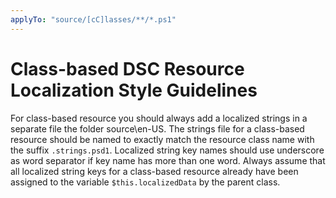 ```yaml
---
applyTo: "source/[cC]lasses/**/*.ps1"
---
```


# Class-based DSC Resource Localization Style Guidelines

For class-based resource you should always add a localized strings in a
separate file the folder source\en-US. The strings file for a class-based
resource should be named to exactly match the resource class name with the
suffix `.strings.psd1`.
Localized string key names should use underscore as word separator if key
name has more than one word. Always assume that all localized string keys
for a class-based resource already have been assigned to the variable
`$this.localizedData` by the parent class.
